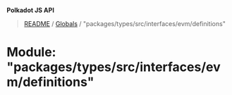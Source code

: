 **Polkadot JS API**

> [README](../README.md) / [Globals](../globals.md) / "packages/types/src/interfaces/evm/definitions"

# Module: "packages/types/src/interfaces/evm/definitions"

